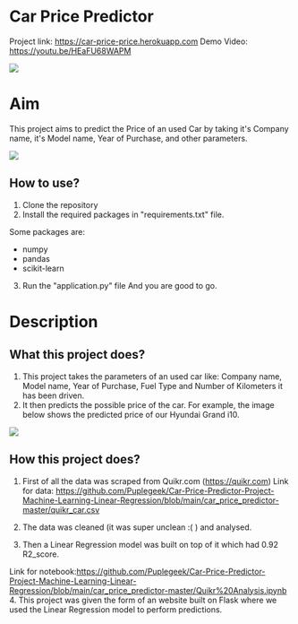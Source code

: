# Car Price Predictor

Project link: https://car-price-price.herokuapp.com
Demo Video: https://youtu.be/HEaFU68WAPM

<img src="https://github.com/rajtilakls2510/car_price_predictor/blob/master/demo.png">



# Aim

This project aims to predict the Price of an used Car by taking it's Company name, it's Model name, Year of Purchase, and other parameters.

<img src="https://github.com/rajtilakls2510/car_price_predictor/blob/master/predict.png">

## How to use?

1. Clone the repository
2. Install the required packages in "requirements.txt" file.

Some packages are:
 - numpy 
 - pandas 
 - scikit-learn

3. Run the "application.py" file
And you are good to go. 

# Description

## What this project does?

1. This project takes the parameters of an used car like: Company name, Model name, Year of Purchase, Fuel Type and Number of Kilometers it has been driven.
2. It then predicts the possible price of the car. For example, the image below shows the predicted price of our Hyundai Grand i10. 

<img src="https://github.com/rajtilakls2510/car_price_predictor/blob/master/predict.png">

## How this project does?

1. First of all the data was scraped from Quikr.com (https://quikr.com) 
Link for data: https://github.com/Puplegeek/Car-Price-Predictor-Project-Machine-Learning-Linear-Regression/blob/main/car_price_predictor-master/quikr_car.csv

2. The data was cleaned (it was super unclean :( ) and analysed.

3. Then a Linear Regression model was built on top of it which had 0.92 R2_score.

Link for notebook:https://github.com/Puplegeek/Car-Price-Predictor-Project-Machine-Learning-Linear-Regression/blob/main/car_price_predictor-master/Quikr%20Analysis.ipynb
4. This project was given the form of an website built on Flask where we used the Linear Regression model to perform predictions.

